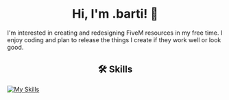 <h1 align="center">
Hi, I'm .barti! 👋
</h1>

I'm interested in creating and redesigning FiveM resources in my free time. I enjoy coding and plan to release the things I create if they work well or look good.

<h2 align="center">
🛠 Skills
</h2>

[![My Skills](https://skillicons.dev/icons?i=js,html,css,react,ts,lua)](https://github.com/barti-code)
